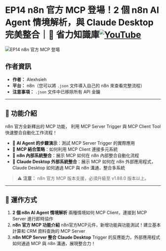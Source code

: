 # EP14 n8n 官方 MCP 登場！2 個 n8n AI Agent 情境解析，與 Claude Desktop 完美整合｜🧠 省力知識庫[![YouTube](https://img.shields.io/badge/Watch%20on-YouTube-red?logo=youtube)](https://youtu.be/mBZ7lguu_1s)

![EP14 n8n 官方 MCP 登場](https://github.com/qwedsazxc78/ai-automation-n8n/blob/main/n8n/14-n8n-native-mcp/cover.png?raw=true)

## 作者資訊

* **作者：** Alexhsieh
* **平台：** n8n（您可以將 `.json` 文件導入自己的 n8n 來查看完整流程）
* **注意事項：** `.json` 文件中已移除所有 API 金鑰

---

## 📌 功能介紹

n8n 官方全新釋出的 MCP 功能，
利用 MCP Server Trigger 與 MCP Client Tool 快速整合自動化工作流程！

* 🚀 **AI Agent 的步驟演示**：測試 MCP Server Trigger 的實際應用
* 🤖 **MCP 結合策略**：如何利用 MCP Client 連接多元系統
* 🔄 **n8n 內部系統整合**：展示 MCP 如何在 n8n 內部整合自動化流程
* 🔄 **Claude Desktop 外部系統整合**：展示 MCP 如何在 n8n 外部應用程式，Claude Desktop 如何通過 MCP 與 n8n 溝通，整合多系統

> ⚠ **注意：** n8n 官方 MCP 版本支援，必須升級至 v1.88.0 版本以上。

---

## 🔧 運作方式

1. **2 個 n8n AI Agent 情境解析** 兩種情境如何 MCP Client，連接到 MCP Server 進行即時協作
2. **n8n 官方 MCP 功能介紹** n8n官方MCP元件，新增功能與功能測試！建立基本計算和 CRM 資料查詢的 MCP Server
3. **n8n MCP Server 整合 Claude Desktop** Trigger 的反應能力，外部應用程式如何通過 MCP 與 n8n 溝通，展現整合力！
